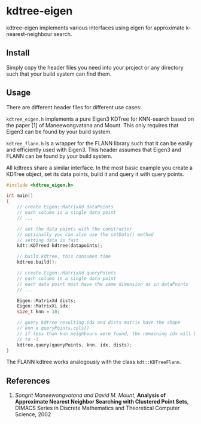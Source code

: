# kdtree-eigen

kdtree-eigen implements various interfaces using eigen for approximate
k-nearest-neighbour search.

## Install

Simply copy the header files you need into your project or any directory such
that your build system can find them.

## Usage

There are different header files for different use cases:

```kdtree_eigen.h``` implements a pure Eigen3 KDTree for KNN-search based
on the paper [1] of Maneewongvatana and Mount. This only requires that Eigen3
can be found by your build system.

```kdtree_flann.h``` is a wrapper for the FLANN library such that it
can be easily and efficiently used with Eigen3. This header assumes that Eigen3
and FLANN can be found by your build system.

All kdtrees share a similar interface. In the most basic example you create
a KDTree object, set its data points, build it and query it with query points.

```cpp
#include <kdtree_eigen.h>

int main()
{
    // create Eigen::MatrixXd dataPoints
    // each column is a single data point
    // ...

    // set the data points with the constructor
    // optionally you can also use the setData() method
    // setting data is fast
    kdt::KDTreed kdtree(datapoints);

    // build kdtree, this consumes time
    kdtree.build();

    // create Eigen::MatrixXd queryPoints
    // each column is a single data point
    // each data point must have the same dimension as in dataPoints
    // ...

    Eigen::MatrixXd dists;
    Eigen::MatrixXi idx;
    size_t knn = 10;

    // query kdtree resulting idx and dists matrix have the shape
    // knn x queryPoints.cols()
    // if less than knn neighbours were found, the remaining idx will be set
    // to -1
    kdtree.query(queryPoints, knn, idx, dists);
}
```

The FLANN kdtree works analogously with the class ```kdt::KDTreeFlann```.

## References

1. *Songrit Maneewongvatana and David M. Mount*, **Analysis of Approximate
Nearest Neighbor Searching with Clustered Point Sets**, DIMACS Series in
Discrete Mathematics and Theoretical Computer Science, 2002

